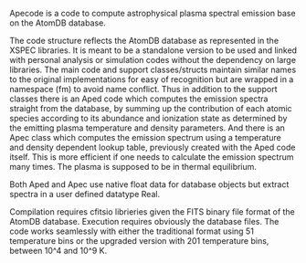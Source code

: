 Apecode is a code to compute astrophysical plasma spectral emission base on the AtomDB database.

The code structure reflects the AtomDB database as represented in the XSPEC libraries.
It is meant to be a standalone version to be used and linked with personal analysis or 
simulation codes without the dependency on large libraries.
The main code and support classes/structs maintain similar names to the original implementations
for easy of recognition but are wrapped in a namespace (fm) to avoid name conflict.
Thus in addition to the support classes there is an Aped code which computes the emission spectra
straight from the database, by summing up the contribution of each atomic species according
to its abundance and ionization state as determined by the emitting plasma temperature and
density parameters. And there is an Apec class which computes the emission spectrum using a 
temperature and density dependent lookup table, previously created with the Aped code itself.
This is more efficient if one needs to calculate the emission spectrum many times. The plasma 
is supposed to be in thermal equilibrium.

Both Aped and Apec use native float data for database objects but extract spectra in a user 
defined datatype Real.

Compilation requires cfitsio librieries given the FITS binary file format of the AtomDB database.
Execution requires obviously the database files. The code works seamlessly with either the
traditional format using 51 temperature bins or the upgraded version with 201 temperature bins,
between 10^4 and 10^9 K.
